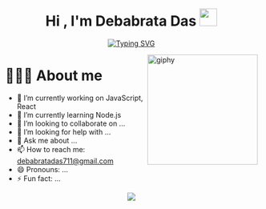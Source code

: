 <h1 align="center">Hi , I'm Debabrata Das <img src="https://media.giphy.com/media/hvRJCLFzcasrR4ia7z/giphy.gif" width="35"></h1>
<!-- ## Hi, I'm Debabrata Das 👋 -->
<p align="center">
<a href="https://git.io/typing-svg"><img src="https://readme-typing-svg.demolab.com?font=Fira+Code&pause=1000&center=true&width=435&lines=A+Frontend+Developer+%F0%9F%A7%91%F0%9F%8F%BD%E2%80%8D%F0%9F%92%BB;Software+Engineer+%F0%9F%9B%A0%EF%B8%8F;Always+learning+new+things+%F0%9F%A4%93" alt="Typing SVG" /></a>
</p>

<img align='right' src="https://media.giphy.com/media/M9gbBd9nbDrOTu1Mqx/giphy.gif" width="220" alt="giphy">

# 💁🏽‍♂️ About me

- 🔭 I’m currently working on JavaScript, React
- 🌱 I’m currently learning Node.js
- 👯 I’m looking to collaborate on ...
- 🤔 I’m looking for help with ...
- 💬 Ask me about ...
- 📫 How to reach me: debabratadas711@gmail.com
- 😄 Pronouns: ...
- ⚡ Fun fact: ...

<div align="center">
<img src="https://komarev.com/ghpvc/?username=Praizee" align="center" />
</div>
